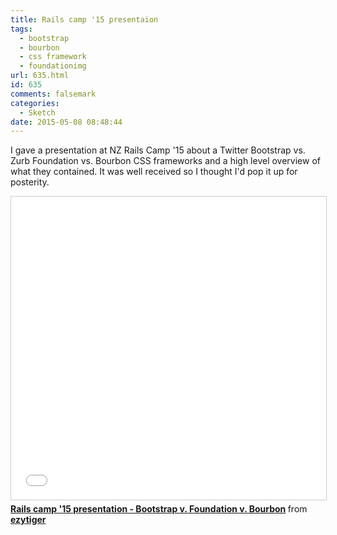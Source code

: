 ```yaml
---
title: Rails camp '15 presentaion
tags:
  - bootstrap
  - bourbon
  - css framework
  - foundationimg
url: 635.html
id: 635
comments: falsemark
categories:
  - Sketch
date: 2015-05-08 08:48:44
---
```


I gave a presentation at NZ Rails Camp '15 about a Twitter Bootstrap vs. Zurb Foundation vs. Bourbon CSS frameworks and a high level overview of what they contained. It was well received so I thought I'd pop it up for posterity.

<iframe src="//www.slideshare.net/slideshow/embed_code/key/HJQxbmYX9PLTfF" width="595" height="485" frameborder="0" marginwidth="0" marginheight="0" scrolling="no" style="border:1px solid #CCC; border-width:1px; margin-bottom:5px; max-width: 100%;" allowfullscreen> </iframe> <div style="margin-bottom:5px"> <strong> <a href="//www.slideshare.net/ezytiger/ruby-camppres2015ek" title="Rails camp &#x27;15 presentation - Bootstrap v. Foundation v. Bourbon" target="_blank">Rails camp &#x27;15 presentation - Bootstrap v. Foundation v. Bourbon</a> </strong> from <strong><a href="https://www.slideshare.net/ezytiger" target="_blank">ezytiger</a></strong> </div>
